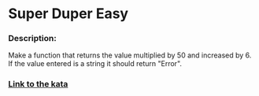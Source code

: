 # Super Duper Easy

### Description:

Make a function that returns the value multiplied by 50 and increased by 6. If the value entered is a string it should return "Error".

### [Link to the kata](https://www.codewars.com/kata/55a5bfaa756cfede78000026)